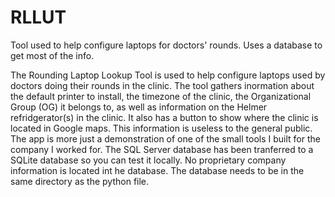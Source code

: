 # RLLUT
Tool used to help configure laptops for doctors' rounds. Uses a database to get most of the info.

The Rounding Laptop Lookup Tool is used to help configure laptops used by doctors doing their rounds in the clinic. The tool gathers inormation about the default printer to install, the timezone of the clinic, the Organizational Group (OG) it belongs to, as well as information on the Helmer refridgerator(s) in the clinic. It also has a button to show where the clinic is located in Google maps.
This information is useless to the general public. The app is more just a demonstration of one of the small tools I built for the company I worked for. The SQL Server database has been tranferred to a SQLite database so you can test it locally. No proprietary company information is located int he database.
The database needs to be in the same directory as the python file.

